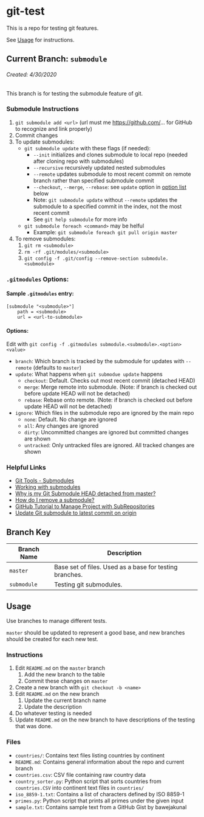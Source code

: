git-test
========

This is a repo for testing git features.

See [Usage](#Usage) for instructions.

Current Branch: `submodule`
------------------------

###### Created: 4/30/2020

This branch is for testing the submodule feature of git.

### Submodule Instructions

1. `git submodule add <url>` (url must me https://github.com/... for GitHub to recognize and link properly)
1. Commit changes
1. To update submodules:
    - `git submodule update` with these flags (if needed):
        - `--init` initializes and clones submodule to local repo (needed after cloning repo with submodules)
        - `--recursive` recursively updated nested submodules
        - `--remote` updates submodule to most recent commit on remote branch rather than specified submodule commit
        - `--checkout`, `--merge`, `--rebase`: see `update` option in [option list](#Options) below
        - Note: `git submodule update` without `--remote` updates the submodule to a specified commit in the index, not the most recent commit
        - See `git help submodule` for more info
    - `git submodule foreach <command>` may be helful
        - Example: `git submodule foreach git pull origin master`
1. To remove submodules:
    1. `git rm <submodule>`
    1. `rm -rf .git/modules/<submodule>`
    1. `git config -f .git/config --remove-section submodule.<submodule>`

### `.gitmodules` Options:

#### Sample `.gitmodules` entry:

```
[submodule "<submodule>"]
    path = <submodule>
    url = <url-to-submodule>
```

#### Options:

Edit with `git config -f .gitmodules submodule.<submodule>.<option> <value>`

- `branch`: Which branch is tracked by the submodule for updates with `--remote` (defaults to `master`)
- `update`: What happens when `git submodue update` happens
    - `checkout`: Default. Checks out most recent commit (detached HEAD)
    - `merge`: Merge remote into submodule. (Note: if branch is checked out before update HEAD will not be detached)
    - `rebase`: Rebase onto remote. (Note: if branch is checked out before update HEAD will not be detached)
- `ignore`: Which files in the submodule repo are ignored by the main repo
    - `none`: Default. No change are ignored
    - `all`: Any changes are ignored
    - `dirty`: Uncommitted changes are ignored but committed changes are shown
    - `untracked`: Only untracked files are ignored. All tracked changes are shown

### Helpful Links

- [Git Tools - Submodules](https://git-scm.com/book/en/v2/Git-Tools-Submodules)
- [Working with submodules](https://github.blog/2016-02-01-working-with-submodules/)
- [Why is my Git Submodule HEAD detached from master?](https://stackoverflow.com/a/55570998/10865303)
- [How do I remove a submodule?](https://stackoverflow.com/a/21211232/10865303)
- [GitHub Tutorial to Manage Project with SubRepositories](https://github.com/EmaroLab/docs/wiki/GitHub-Tutorial-to-Manage-Project-with-SubRepositories)
- [Update Git submodule to latest commit on origin](https://stackoverflow.com/questions/5828324/)

Branch Key
----------

Branch Name | Description
----------- | -----------
`master`    | Base set of files. Used as a base for testing branches.
`submodule` | Testing git submodules.

Usage
-----

Use branches to manage different tests.

`master` should be updated to represent a good base, and new branches should be created for each new test.

### Instructions

1. Edit `README.md` on the `master` branch
    1. Add the new branch to the table
    1. Commit these changes on `master`
1. Create a new branch with `git checkout -b <name>`
1. Edit `README.md` on the new branch
    1. Update the current branch name
    1. Update the description
1. Do whatever testing is needed
1. Update `README.md` on the new branch to have descriptions of the testing that was done.

### Files

- `countries/`: Contains text files listing countries by continent
- `README.md`: Contains general information about the repo and current branch
- `countries.csv`: CSV file containing raw country data
- `country_sorter.py`: Python script that sorts countries from `countries.CSV` into continent text files in `countries/`
- `iso_8859-1.txt`: Contains a list of characters defined by ISO 8859-1
- `primes.py`: Python script that prints all primes under the given input
- `sample.txt`: Contains sample text from a GitHub Gist by bawejakunal

